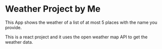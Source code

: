 # Weather Project by Me

This App shows the weather of a list of at most 5 places with the name you provide. 

This is a react project and it uses the open weather map API to get the weather data. 
